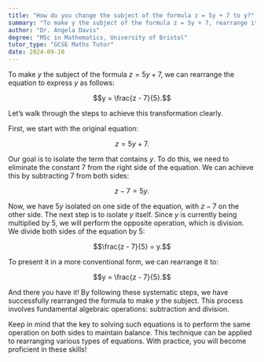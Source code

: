 ```yaml
---
title: "How do you change the subject of the formula z = 5y + 7 to y?"
summary: "To make y the subject of the formula z = 5y + 7, rearrange it to y = (z - 7) / 5."
author: "Dr. Angela Davis"
degree: "MSc in Mathematics, University of Bristol"
tutor_type: "GCSE Maths Tutor"
date: 2024-09-10
---
```


To make $y$ the subject of the formula $z = 5y + 7$, we can rearrange the equation to express $y$ as follows:

$$y = \frac{z - 7}{5}.$$

Let’s walk through the steps to achieve this transformation clearly.

First, we start with the original equation:

$$z = 5y + 7.$$

Our goal is to isolate the term that contains $y$. To do this, we need to eliminate the constant $7$ from the right side of the equation. We can achieve this by subtracting $7$ from both sides:

$$z - 7 = 5y.$$

Now, we have $5y$ isolated on one side of the equation, with $z - 7$ on the other side. The next step is to isolate $y$ itself. Since $y$ is currently being multiplied by $5$, we will perform the opposite operation, which is division. We divide both sides of the equation by $5$:

$$\frac{z - 7}{5} = y.$$

To present it in a more conventional form, we can rearrange it to:

$$y = \frac{z - 7}{5}.$$

And there you have it! By following these systematic steps, we have successfully rearranged the formula to make $y$ the subject. This process involves fundamental algebraic operations: subtraction and division. 

Keep in mind that the key to solving such equations is to perform the same operation on both sides to maintain balance. This technique can be applied to rearranging various types of equations. With practice, you will become proficient in these skills!
    